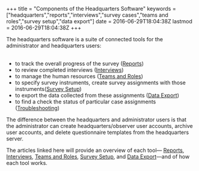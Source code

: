 +++
title = "Components of the Headquarters Software"
keywords = ["headquarters","reports","interviews","survey cases","teams and roles","survey setup","data export"]
date = 2016-06-29T18:04:38Z
lastmod = 2016-06-29T18:04:38Z
+++

The headquarters software is a suite of connected tools for the
administrator and headquarters users:  
 

-   to track the overall progress of the survey
    ([Reports](/headquarters/reports-tab-track-the-overall-progress-of-the-survey))
-   to review completed interviews
    ([Interviews](/headquarters/interview-tab-how-to-find-review-and-delete-survey-cases-))
-   to manage the human resources ([Teams and
    Roles](/headquarters/teams-and-roles-tab-creating-user-accounts-))
-   to specify survey instruments, create survey assignments with those
    instruments([Survey
    Setup](/headquarters/survey-setup-tab-import-copy-and-delete-questionnaire-templates-and-create-assignments))
-   to export the data collected from these assignments ([Data
    Export](/headquarters/data-export-tab))
-   to find a check the status of particular case assignments
    ([Troubleshooting](/headquarters/troubleshooting-page))

  
  
The difference between the headquarters and administrator users is that
the administrator can create headquarters/observer user accounts,
archive user accounts, and delete questionnaire templates from the
headquarters server.  
  
The articles linked here will provide an overview of each tool—
[Reports](/headquarters/reports-tab-track-the-overall-progress-of-the-survey),
[Interviews](/headquarters/interview-tab-how-to-find-review-and-delete-survey-cases-),
[Teams and
Roles](/headquarters/teams-and-roles-tab-creating-user-accounts-),
[Survey
Setup](/headquarters/survey-setup-tab-import-copy-and-delete-questionnaire-templates-and-create-assignments),
and [Data Export](/headquarters/data-export-tab)—and of how each tool
works.

